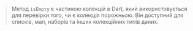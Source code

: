 >Метод `isEmpty` є частиною колекцій в Dart, який використовується для перевірки того, чи є колекція порожньою. Він доступний для списків, мап, наборів та інших колекційних типів даних.